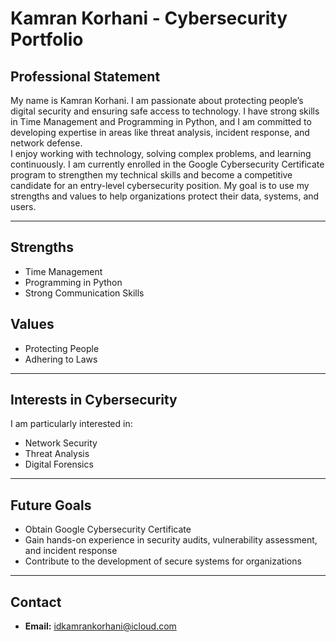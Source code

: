 # Kamran Korhani - Cybersecurity Portfolio

## Professional Statement
My name is Kamran Korhani. I am passionate about protecting people’s digital security and ensuring safe access to technology. I have strong skills in Time Management and Programming in Python, and I am committed to developing expertise in areas like threat analysis, incident response, and network defense.  
I enjoy working with technology, solving complex problems, and learning continuously. I am currently enrolled in the Google Cybersecurity Certificate program to strengthen my technical skills and become a competitive candidate for an entry-level cybersecurity position. My goal is to use my strengths and values to help organizations protect their data, systems, and users.

---

## Strengths
- Time Management  
- Programming in Python  
- Strong Communication Skills  

## Values
- Protecting People  
- Adhering to Laws  

---

## Interests in Cybersecurity
I am particularly interested in:
- Network Security  
- Threat Analysis  
- Digital Forensics  

---

## Future Goals
- Obtain Google Cybersecurity Certificate  
- Gain hands-on experience in security audits, vulnerability assessment, and incident response  
- Contribute to the development of secure systems for organizations  

---

## Contact
- **Email:** idkamrankorhani@icloud.com  
